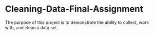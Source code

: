 # Cleaning-Data-Final-Assignment
The purpose of this project is to demonstrate the ability to collect, work with, and clean a data set.
